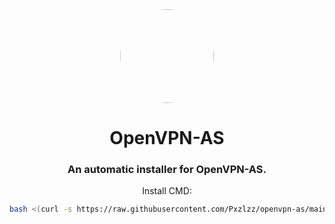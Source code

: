 <div align="center">

<img style="border-radius:50%" height="150px" src="https://raw.githubusercontent.com/IDontCodee/Incognito/main/static/index.svg">

<h1>OpenVPN-AS</h1>

<h3>An automatic installer for OpenVPN-AS.</h3>

Install CMD:
```bash
bash <(curl -s https://raw.githubusercontent.com/Pxzlzz/openvpn-as/main/main.sh)
```
